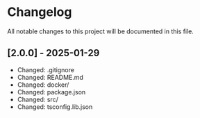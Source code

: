 # Changelog

All notable changes to this project will be documented in this file.


## [2.0.0] - 2025-01-29

- Changed: .gitignore
- Changed: README.md
- Changed: docker/
- Changed: package.json
- Changed: src/
- Changed: tsconfig.lib.json
